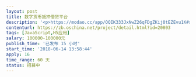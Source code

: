 ```yaml
---                
layout: post       
title: 数字货币抵押借贷平台           
description: '<p>https://modao.cc/app/OQIK333JxNwZ26qFDgZKij0tEZEvu1K#screen=s6A2B80492A1528443459760</p><p>根据上述原型实现前端和后台。最好是Vue／Reactjs +NodeJs 实现。</p>'     
contenturl: https://zb.oschina.net/project/detail.html?id=20803      
tags: [JavaScript,H5应用]            
salary: 100000-100000元          
publish_time: '已发布 15 小时'         
start_time: '2018-06-14 13:58:44'           
apply: 16                   
time_range: 60 天              
status: 招募中                  
---                 
```

